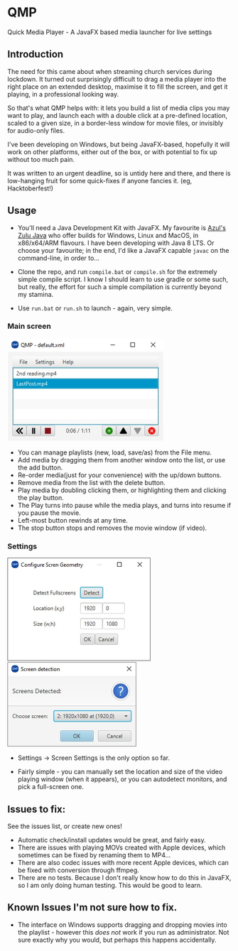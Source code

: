 # QMP
Quick Media Player - A JavaFX based media launcher for live settings

## Introduction

The need for this came about when streaming church services during
lockdown. It turned out surprisingly difficult to drag a media
player into the right place on an extended desktop, maximise it to
fill the screen, and get it playing, in a professional looking way.

So that's what QMP helps with: it lets you build a list of media clips
you may want to play, and launch each with a double click at a
pre-defined location, scaled to a given size, in a border-less
window for movie files, or invisibly for audio-only files.

I've been developing on Windows, but being JavaFX-based, hopefully
it will work on other platforms, either out of the box, or with
potential to fix up without too much pain.

It was written to an urgent deadline, so is
untidy here and there, and there is low-hanging fruit for some
quick-fixes if anyone fancies it. (eg, Hacktoberfest!)

## Usage

* You'll need a Java Development Kit with JavaFX. My favourite is
[Azul's Zulu Java](https://www.azul.com/downloads/?version=java-8-lts&package=jdk-fx)
who offer builds for Windows, Linux and MacOS, in x86/x64/ARM flavours. I have
been developing with Java 8 LTS. Or choose your favourite; in the end, I'd like
a JavaFX capable `javac` on the command-line, in order to...

* Clone the repo, and run `compile.bat` or `compile.sh` for the extremely simple
compile script. I know I should learn to use gradle or some such, but really, the
effort for such a simple compilation is currently beyond my stamina.

* Use `run.bat` or `run.sh` to launch - again, very simple.

### Main screen

![Main Screenshot](img/screenshot1.jpg)

* You can manage playlists (new, load, save/as) from the File menu.
* Add media by dragging them from another window onto the list,
or use the add button.
* Re-order media(just for your convenience) with the up/down
buttons.
* Remove media from the list with the delete button.
* Play media by doubling clicking them, or highlighting them
and clicking the play button.
* The Play turns into pause while the media plays, and turns
into resume if you pause the movie.
* Left-most button rewinds at any time.
* The stop button stops and removes the movie window (if video).

### Settings

![Main Screenshot](img/screenshot2.jpg)
![Main Screenshot](img/screenshot3.jpg)

* Settings -> Screen Settings is the only option so far.

* Fairly simple - you can manually set the location and
size of the video playing window (when it appears), or
you can autodetect monitors, and pick a full-screen one.

## Issues to fix:

See the issues list, or create new ones!

* Automatic check/install updates would be great, and fairly easy.
* There are issues with playing MOVs created with Apple devices, which
sometimes can be fixed by renaming them to MP4...
* There are also codec issues with more recent Apple devices, which can
be fixed with conversion through ffmpeg.
* There are no tests. Because I don't really know how to do this in
JavaFX, so I am only doing human testing. This would be good to learn.

## Known Issues I'm not sure how to fix.

* The interface on Windows supports dragging and dropping movies
  into the playlist - however this *does not* work if you run as
  administrator. Not sure exactly why you would, but perhaps this
  happens accidentally.
